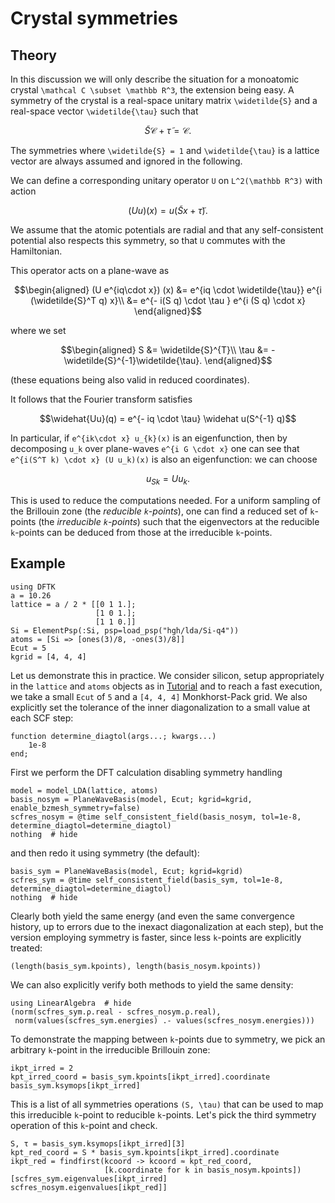 # Crystal symmetries
## Theory
In this discussion we will only describe the situation for a monoatomic crystal
``\mathcal C \subset \mathbb R^3``, the extension being easy.
A symmetry of the crystal is a real-space unitary matrix ``\widetilde{S}``
and a real-space vector ``\widetilde{\tau}`` such that
```math
\widetilde{S} \mathcal{C} + \widetilde{\tau} = \mathcal{C}.
```
The symmetries where ``\widetilde{S} = 1`` and ``\widetilde{\tau}``
is a lattice vector are always assumed and ignored in the following.

We can define a corresponding unitary operator ``U`` on ``L^2(\mathbb R^3)``
with action
```math
 (Uu)(x) = u\left( \widetilde{S} x + \widetilde{\tau} \right).
```
We assume that the atomic potentials are radial and that any self-consistent potential
also respects this symmetry, so that ``U`` commutes with the Hamiltonian.

This operator acts on a plane-wave as
```math
\begin{aligned}
(U e^{iq\cdot x}) (x) &= e^{iq \cdot \widetilde{\tau}} e^{i (\widetilde{S}^T q) x}\\
&= e^{- i(S q) \cdot \tau } e^{i (S q) \cdot x}
\end{aligned}
```
where we set
```math
\begin{aligned}
S &= \widetilde{S}^{T}\\
\tau &= -\widetilde{S}^{-1}\widetilde{\tau}.
\end{aligned}
```
(these equations being also valid in reduced coordinates).

It follows that the Fourier transform satisfies
```math
\widehat{Uu}(q) = e^{- iq \cdot \tau} \widehat u(S^{-1} q)
```
In particular, if ``e^{ik\cdot x} u_{k}(x)`` is an eigenfunction, then by decomposing
``u_k`` over plane-waves ``e^{i G \cdot x}`` one can see that
``e^{i(S^T k) \cdot x} (U u_k)(x)`` is also an eigenfunction: we can choose
```math
u_{Sk} = U u_k.
```

This is used to reduce the computations needed. For a uniform sampling of the
Brillouin zone (the *reducible ``k``-points*),
one can find a reduced set of ``k``-points
(the *irreducible ``k``-points*) such that the eigenvectors at the
reducible ``k``-points can be deduced from those at the irreducible ``k``-points.

## Example
```@setup symmetries
using DFTK
a = 10.26
lattice = a / 2 * [[0 1 1.];
                   [1 0 1.];
                   [1 1 0.]]
Si = ElementPsp(:Si, psp=load_psp("hgh/lda/Si-q4"))
atoms = [Si => [ones(3)/8, -ones(3)/8]]
Ecut = 5
kgrid = [4, 4, 4]
```
Let us demonstrate this in practice.
We consider silicon, setup appropriately in the `lattice` and `atoms` objects
as in [Tutorial](@ref) and to reach a fast execution, we take a small `Ecut` of `5`
and a `[4, 4, 4]` Monkhorst-Pack grid. We also explicitly set the tolerance of the inner diagonalization to a small value at each SCF step:
```@example symmetries
function determine_diagtol(args...; kwargs...)
    1e-8
end;
```
First we perform the DFT calculation disabling symmetry handling
```@example symmetries
model = model_LDA(lattice, atoms)
basis_nosym = PlaneWaveBasis(model, Ecut; kgrid=kgrid, enable_bzmesh_symmetry=false)
scfres_nosym = @time self_consistent_field(basis_nosym, tol=1e-8, determine_diagtol=determine_diagtol)
nothing  # hide
```
and then redo it using symmetry (the default):
```@example symmetries
basis_sym = PlaneWaveBasis(model, Ecut; kgrid=kgrid)
scfres_sym = @time self_consistent_field(basis_sym, tol=1e-8, determine_diagtol=determine_diagtol)
nothing  # hide
```
Clearly both yield the same energy (and even the same convergence history, up to errors due to the inexact diagonalization at each step), but the version employing symmetry is faster,
since less ``k``-points are explicitly treated:
```@example symmetries
(length(basis_sym.kpoints), length(basis_nosym.kpoints))
```
We can also explicitly verify both methods to yield the same density:
```@example symmetries
using LinearAlgebra  # hide
(norm(scfres_sym.ρ.real - scfres_nosym.ρ.real),
 norm(values(scfres_sym.energies) .- values(scfres_nosym.energies)))
```

To demonstrate the mapping between `k`-points due to symmetry,
we pick an arbitrary `k`-point in the irreducible Brillouin zone:
```@example symmetries
ikpt_irred = 2
kpt_irred_coord = basis_sym.kpoints[ikpt_irred].coordinate
basis_sym.ksymops[ikpt_irred]
```
This is a list of all symmetries operations ``(S, \tau)``
that can be used to map this irreducible ``k``-point to reducible ``k``-points.
Let's pick the third symmetry operation of this ``k``-point and check.
```@example symmetries
S, τ = basis_sym.ksymops[ikpt_irred][3]
kpt_red_coord = S * basis_sym.kpoints[ikpt_irred].coordinate
ikpt_red = findfirst(kcoord -> kcoord ≈ kpt_red_coord,
                     [k.coordinate for k in basis_nosym.kpoints])
[scfres_sym.eigenvalues[ikpt_irred] scfres_nosym.eigenvalues[ikpt_red]]
```
